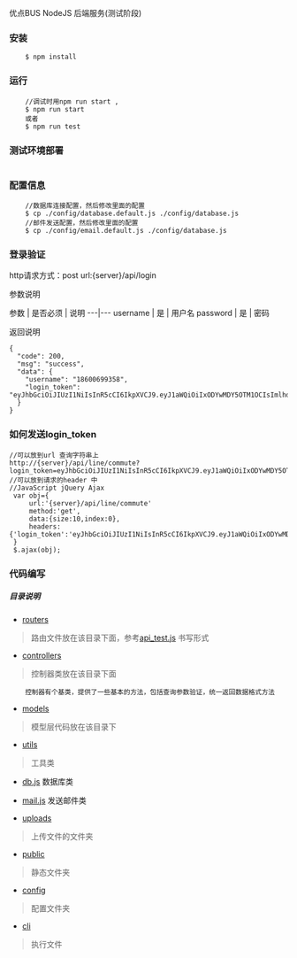 优点BUS NodeJS 后端服务(测试阶段)

### 安装
```
    $ npm install
```

### 运行
```
    //调试时用npm run start ,
    $ npm run start
    或者
    $ npm run test
```
### 测试环境部署

```

```

### 配置信息
```
    //数据库连接配置，然后修改里面的配置
    $ cp ./config/database.default.js ./config/database.js
    //邮件发送配置，然后修改里面的配置
    $ cp ./config/email.default.js ./config/database.js
```
### 登录验证

http请求方式：post
url:{server}/api/login

参数说明

参数 | 是否必须 | 说明
---|---
username | 是 | 用户名
password | 是 | 密码

返回说明
```
{
  "code": 200,
  "msg": "success",
  "data": {
    "username": "18600699358",
    "login_token": "eyJhbGciOiJIUzI1NiIsInR5cCI6IkpXVCJ9.eyJ1aWQiOiIxODYwMDY5OTM1OCIsImlhdCI6MTUwNDIzNjM5MywiZXhwIjoxNTA0MzIyNzkzfQ.fcJMxai1u9fPy0frKATU79Mb5GjafwKUwHrryeCesJ0"
  }
}
```
### 如何发送login_token
```
//可以放到url 查询字符串上
http://{server}/api/line/commute?login_token=eyJhbGciOiJIUzI1NiIsInR5cCI6IkpXVCJ9.eyJ1aWQiOiIxODYwMDY5OTM1OCIsImlhdCI6MTUwNDIzNjM5MywiZXhwIjoxNTA0MzIyNzkzfQ.fcJMxai1u9fPy0frKATU79Mb5GjafwKUwHrryeCesJ0
//可以放到请求的header 中
//JavaScript jQuery Ajax
 var obj={
     url:'{server}/api/line/commute'
     method:'get',
     data:{size:10,index:0},
     headers:{'login_token':'eyJhbGciOiJIUzI1NiIsInR5cCI6IkpXVCJ9.eyJ1aWQiOiIxODYwMDY5OTM1OCIsImlhdCI6MTUwNDIzNjM5MywiZXhwIjoxNTA0MzIyNzkzfQ.fcJMxai1u9fPy0frKATU79Mb5GjafwKUwHrryeCesJ0'}
 }
 $.ajax(obj);
```

 
### 代码编写

##### 目录说明

- [routers]()
>路由文件放在该目录下面，参考[api_test.js]() 书写形式

- [controllers]()
>控制器类放在该目录下面
```
    控制器有个基类，提供了一些基本的方法，包括查询参数验证，统一返回数据格式方法
```

- [models]()
> 模型层代码放在该目录下

- [utils]()
> 工具类
- [db.js]() 数据库类 
- [mail.js]() 发送邮件类

- [uploads]()
> 上传文件的文件夹

- [public]()
> 静态文件夹

- [config]()
> 配置文件夹

- [cli]()
> 执行文件
